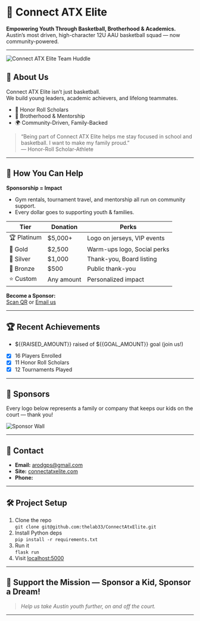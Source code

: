 # 🏀 Connect ATX Elite

**Empowering Youth Through Basketball, Brotherhood & Academics.**  
Austin’s most driven, high-character 12U AAU basketball squad — now community-powered.

---

![Connect ATX Elite Team Huddle](static/connect-atx-team.jpg)

## 🚀 About Us

Connect ATX Elite isn’t just basketball.  
We build young leaders, academic achievers, and lifelong teammates.

- 🥇 Honor Roll Scholars
- 🤝 Brotherhood & Mentorship
- 🌍 Community-Driven, Family-Backed

> “Being part of Connect ATX Elite helps me stay focused in school and basketball. I want to make my family proud.”  
> — Honor-Roll Scholar-Athlete

---

## 💸 How You Can Help

**Sponsorship = Impact**

- Gym rentals, tournament travel, and mentorship all run on community support.
- Every dollar goes to supporting youth & families.

| Tier        | Donation   | Perks                       |
| ----------- | ---------- | --------------------------- |
| 🏆 Platinum | $5,000+    | Logo on jerseys, VIP events |
| 🥇 Gold     | $2,500     | Warm-ups logo, Social perks |
| 🥈 Silver   | $1,000     | Thank-you, Board listing    |
| 🥉 Bronze   | $500       | Public thank-you            |
| ⭐ Custom   | Any amount | Personalized impact         |

**Become a Sponsor:**  
[Scan QR](static/qr-sponsorship-deck.png) or [Email us](mailto:arodgps@gmail.com)

---

## 🏆 Recent Achievements

- ${{RAISED_AMOUNT}} raised of ${{GOAL_AMOUNT}} goal (join us!)
- [x] 16 Players Enrolled
- [x] 11 Honor Roll Scholars
- [x] 12 Tournaments Played

---

## 🤝 Sponsors

Every logo below represents a family or company that keeps our kids on the court — thank you!

![Sponsor Wall](static/sponsor-wall-preview.jpg)

---

## 📣 Contact

- **Email:** [arodgps@gmail.com](mailto:arodgps@gmail.com)
- **Site:** [connectatxelite.com](https://connectatxelite.com)
- **Phone:**

---

## 🛠️ Project Setup

1. Clone the repo  
   `git clone git@github.com:thelab33/ConnectAtxElite.git`
2. Install Python deps  
   `pip install -r requirements.txt`
3. Run it  
   `flask run`
4. Visit [localhost:5000](http://localhost:5000)

---

## 💚 **Support the Mission — Sponsor a Kid, Sponsor a Dream!**

> _Help us take Austin youth further, on and off the court._

---
